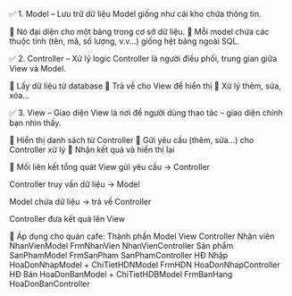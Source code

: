 ✅ 1. Model – Lưu trữ dữ liệu
Model giống như cái kho chứa thông tin.

🔹 Nó đại diện cho một bảng trong cơ sở dữ liệu.
🔹 Mỗi model chứa các thuộc tính (tên, mã, số lượng, v.v...) giống hệt bảng ngoài SQL.


✅ 2. Controller – Xử lý logic
Controller là người điều phối, trung gian giữa View và Model.

🔹 Lấy dữ liệu từ database
🔹 Trả về cho View để hiển thị
🔹 Xử lý thêm, sửa, xóa...

✅ 3. View – Giao diện
View là nơi để người dùng thao tác – giao diện chính bạn nhìn thấy.

🔹 Hiển thị danh sách từ Controller
🔹 Gửi yêu cầu (thêm, sửa...) cho Controller xử lý
🔹 Nhận kết quả và hiển thị lại

🔁 Mối liên kết tổng quát
View gửi yêu cầu → Controller

Controller truy vấn dữ liệu → Model

Model chứa dữ liệu → trả về Controller

Controller đưa kết quả lên View

🎯 Áp dụng cho quán cafe:
Thành phần	Model	View	Controller
Nhân viên	NhanVienModel	FrmNhanVien	NhanVienController
Sản phẩm	SanPhamModel	FrmSanPham	SanPhamController
HĐ Nhập	HoaDonNhapModel + ChiTietHDNModel	FrmHDN	HoaDonNhapController
HĐ Bán	HoaDonBanModel + ChiTietHDBModel	FrmBanHang	HoaDonBanController
